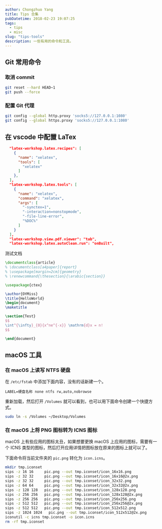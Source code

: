 ```yaml
---
author: Chongzhuo Yang
title: Tips 合集
pubDatetime: 2018-02-23 19:07:25
tags:
  - tips
  - misc
slug: "tips-tools"
description: 一些有用的命令和工具。
---
```


## Git 常用命令

### 取消 commit

```bash
git reset --hard HEAD~1
git push --force
```

### 配置 Git 代理

```bash
git config --global http.proxy 'socks5://127.0.0.1:1080'
git config --global https.proxy 'socks5://127.0.0.1:1080'
```

## 在 vscode 中配置 LaTex

<!--more-->

```json
  "latex-workshop.latex.recipes": [
    {
      "name": "xelatex",
      "tools": [
        "xelatex"
      ]
    },
  ],
  "latex-workshop.latex.tools": [
    {
      "name": "xelatex",
      "command": "xelatex",
      "args": [
        "-synctex=1",
        "-interaction=nonstopmode",
        "-file-line-error",
        "%DOC%"
      ]
    }
  ],
  "latex-workshop.view.pdf.viewer": "tab",
  "latex-workshop.latex.autoClean.run": "onBuilt",
```

测试文档

```tex
\documentclass{article}
% \documentclass[a4paper]{report}
% \usepackage[margin=2cm]{geometry}
% \renewcommand{\thesection}{\arabic{section}}

\usepackage{ctex}

\author{OYMiss}
\title{HelloWorld}
\begin{document}
\maketitle

\section{Test}
$$
\int^{\infty}_{0}{x^ne^{-x}} \mathrm{d}x = n!
$$

\end{document}

```

## macOS 工具

### 在 macOS 上读写 NTFS 硬盘

在 `/etc/fstab` 中添加下面内容，没有的话新建一个。

```
LABEL=硬盘名称 none ntfs rw,auto,nobrowse
```

重新加载，然后打开 `/Volumes` 就可以看到，也可以用下面命令创建一个快捷方式。

```bash
sudo ln -s /Volumes ~/Desktop/Volumes
```

### 在 macOS 上将 PNG 图标转为 ICNS 图标

macOS 上有些应用的图标太丑，如果想要更换 macOS 上应用的图标，需要有一个 ICNS 类型的图标，然后打开应用详情把图标放在原来的图标上就可以了。

下面命令将当前文件夹的 `pic.png` 转化为 `icon.icns`。

```bash
mkdir tmp.iconset
sips -z 16 16     pic.png --out tmp.iconset/icon_16x16.png
sips -z 32 32     pic.png --out tmp.iconset/icon_16x16@2x.png
sips -z 32 32     pic.png --out tmp.iconset/icon_32x32.png
sips -z 64 64     pic.png --out tmp.iconset/icon_32x32@2x.png
sips -z 128 128   pic.png --out tmp.iconset/icon_128x128.png
sips -z 256 256   pic.png --out tmp.iconset/icon_128x128@2x.png
sips -z 256 256   pic.png --out tmp.iconset/icon_256x256.png
sips -z 512 512   pic.png --out tmp.iconset/icon_256x256@2x.png
sips -z 512 512   pic.png --out tmp.iconset/icon_512x512.png
sips -z 1024 1024   pic.png --out tmp.iconset/icon_512x512@2x.png
iconutil -c icns tmp.iconset -o icon.icns
rm -rf tmp.iconset
```
